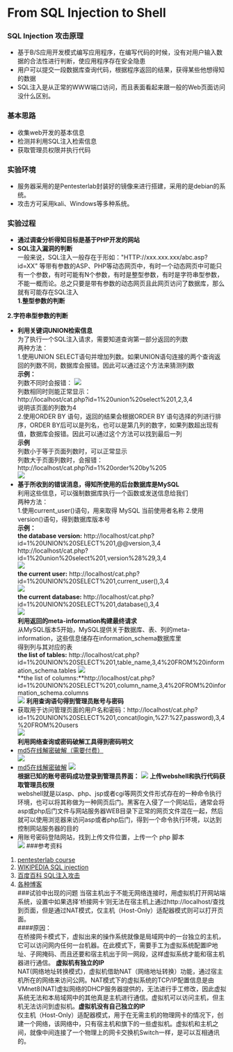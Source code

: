 # From SQL Injection to Shell  

### SQL Injection 攻击原理   
- 基于B/S应用开发模式编写应用程序，在编写代码的时候，没有对用户输入数据的合法性进行判断，使应用程序存在安全隐患   
- 用户可以提交一段数据库查询代码，根据程序返回的结果，获得某些他想得知的数据  
- SQL注入是从正常的WWW端口访问，而且表面看起来跟一般的Web页面访问没什么区别。  

### 基本思路   
- 收集web开发的基本信息  
- 检测并利用SQL注入检索信息
- 获取管理员权限并执行代码  

### 实验环境   
- 服务器采用的是Pentesterlab封装好的镜像来进行搭建，采用的是debian的系统。  
- 攻击方可采用kali、Windows等多种系统。     

### 实验过程
- **通过调查分析得知目标是基于PHP开发的网站**   
- **SQL注入漏洞的判断**  
一般来说，SQL注入一般存在于形如："HTTP://xxx.xxx.xxx/abc.asp?id=XX" 等带有参数的ASP、PHP等动态网页中，有时一个动态网页中可能只有一个参数，有时可能有N个参数，有时是整型参数，有时是字符串型参数，不能一概而论。总之只要是带有参数的动态网页且此网页访问了数据库，那么就有可能存在SQL注入  
**1.整型参数的判断**  
  
**2.字符串型参数的判断**  
  
- **利用关键词UNION检索信息**  
为了执行一个SQL注入请求，需要知道查询第一部分返回的列数  
两种方法：  
1.使用UNION SELECT语句并增加列数。如果UNION语句连接的两个查询返回的列数不同，数据库会报错。因此可以通过这个方法来猜测列数  
**示例：**  
  列数不同时会报错： 
![](image/1.jpg)  
列数相同时则能正常显示：  
http://localhost/cat.php?id=1%20union%20select%201,2,3,4  
说明该页面的列数为4  
2.使用ORDER BY 语句，返回的结果会根据ORDER BY 语句选择的列进行排序，ORDER BY后可以是列名，也可以是第几列的数字，如果列数超出现有值，数据库会报错。因此可以通过这个方法可以找到最后一列  
**示例**  
列数小于等于页面列数时，可以正常显示  
列数大于页面列数时，会报错：  
http://localhost/cat.php?id=1%20order%20by%205  
![](image/2.jpg)  
- **基于所收到的错误消息，得知所使用的后台数据库是MySQL**  
利用这些信息，可以强制数据库执行一个函数或发送信息给我们  
两种方法：  
1.使用current_user()语句，用来取得 MySQL 当前使用者名称 
2.使用version()语句，得到数据库版本号  
**示例：**  
**the database version:** http://localhost/cat.php?id=1%20UNION%20SELECT%201,@@version,3,4  
http://localhost/cat.php?id=1%20union%20select%201,version%28%29,3,4  
![](image/3.jpg)  
   **the current user:** http://localhost/cat.php?id=1%20UNION%20SELECT%201,current_user(),3,4  
![](image/4.jpg)  
**the current database:** http://localhost/cat.php?id=1%20UNION%20SELECT%201,database(),3,4  
![](image/5.jpg)  
 **利用返回的meta-information构建最终请求**  
从MySQL版本5开始，MySQL提供关于数据库、表、列的meta-information，这些信息储存在information_schema数据库里  
得到列与其对应的表  
**the list of tables:** http://localhost/cat.php?id=1%20UNION%20SELECT%201,table_name,3,4%20FROM%20information_schema.tables
![](image/6.jpg)  
**the list of columns:**http://localhost/cat.php?id=1%20UNION%20SELECT%201,column_name,3,4%20FROM%20information_schema.columns  
![](image/7.jpg)
 **利用查询语句得到管理员账号与密码**  
- 获取用于访问管理页面的用户名和密码：http://localhost/cat.php?id=1%20UNION%20SELECT%201,concat(login,%27:%27,password),3,4%20FROM%20users  
 ![](image/8.jpg)  
 **利用网络查询或密码破解工具得到密码明文**  
- [md5在线解密破解（需要付费）](http://www.cmd5.com/)  
 ![](image/9.jpg) 
- [md5在线解密破解](http://pmd5.com/) 
 ![](image/10.jpg)  
**根据已知的账号密码成功登录到管理员界面：**
 ![](image/11.jpg) 
**上传webshell和执行代码获取管理员权限**  
webshell就是以asp、php、jsp或者cgi等网页文件形式存在的一种命令执行环境，也可以将其称做为一种网页后门。黑客在入侵了一个网站后，通常会将asp或php后门文件与网站服务器WEB目录下正常的网页文件混在一起，然后就可以使用浏览器来访问asp或者php后门，得到一个命令执行环境，以达到控制网站服务器的目的  
- 用账号密码登陆网站，找到上传文件位置，上传一个 php 脚本  
![](image/12.jpg)
###参考资料  
1. [pentesterlab course](https://pentesterlab.com/exercises/from_sqli_to_shell/course)  
2. [WIKIPEDIA SQL injection](https://en.wikipedia.org/wiki/SQL_injection)
3. [百度百科 SQL注入攻击](http://baike.baidu.com/view/983303.htm)
4. [各种博客](http://www.myhack58.com/Article/html/3/7/2014/44097.htm)  
###试验中出现的问题
当宿主机出于不能无网络连接时，用虚拟机打开网站端系统，设置中如果选择‘桥接网卡’则无法在宿主机上通过http://localhost/查找到页面，但是通过NAT模式，仅主机（Host-Only）适配器模式则可以打开页面。  
####原因：  
在桥接网卡模式下，虚拟出来的操作系统就像是局域网中的一台独立的主机，它可以访问网内任何一台机器。在此模式下，需要手工为虚拟系统配置IP地址、子网掩码、而且还要和宿主机出于同一网段，这样虚拟系统才能和宿主机器进行通信。 **虚拟机有独立的IP**  
 NAT(网络地址转换模式)，虚拟机借助NAT（网络地址转换）功能，通过宿主机所在的网络来访问公网。NAT模式下的虚拟系统的TCP/IP配置信息是由VMnet8(NAT)虚拟网络的DHCP服务器提供的，无法进行手工修改，因此虚拟系统无法和本局域网中的其他真是主机进行通信。虚拟机可以访问主机，但主机无法访问到虚拟机。**虚拟机没有自己独立的IP**  
仅主机（Host-Only）适配器模式，用于在无需主机的物理网卡的情况下，创建一个网络，该网络中，只有宿主机和旗下的一些虚拟机。虚拟机和主机之间，就像中间连接了一个物理上的网卡交换机Switch一样，是可以互相通讯的。  

